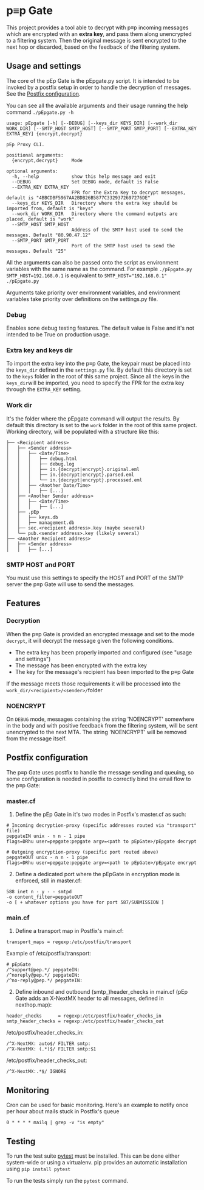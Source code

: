 # p≡p Gate
This project provides a tool able to decrypt with p≡p incoming messages which are encrypted with an **extra key**, and pass them along unencrypted to a filtering system. Then the original message is sent encrypted to the next hop or discarded, based on the feedback of the filtering system.

## Usage and settings
The core of the pEp Gate is the pEpgate.py script. It is intended to be invoked by a postfix setup in order to handle the decryption of messages. See the [Postfix configuration](https://git.pep.security/pep/pEpGate/#postfix-configuration).

You can see all the available arguments and their usage running the help command `./pEpgate.py -h`

```
usage: pEpgate [-h] [--DEBUG] [--keys_dir KEYS_DIR] [--work_dir WORK_DIR] [--SMTP_HOST SMTP_HOST] [--SMTP_PORT SMTP_PORT] [--EXTRA_KEY EXTRA_KEY] {encrypt,decrypt}

pEp Proxy CLI.

positional arguments:
  {encrypt,decrypt}     Mode

optional arguments:
  -h, --help            show this help message and exit
  --DEBUG               Set DEBUG mode, default is False
  --EXTRA_KEY EXTRA_KEY
                        FPR for the Extra Key to decrypt messages, default is "4BBCDBF5967AA2BDB26B5877C3329372697276DE"
  --keys_dir KEYS_DIR   Directory where the extra key should be imported from, default is "keys"
  --work_dir WORK_DIR   Directory where the command outputs are placed, default is "work"
  --SMTP_HOST SMTP_HOST
                        Address of the SMTP host used to send the messages. Default "80.90.47.12"
  --SMTP_PORT SMTP_PORT
                        Port of the SMTP host used to send the messages. Default "25"
```

All the arguments can also be passed onto the script as environment variables with the same name as the command. For example `./pEpgate.py SMTP_HOST=192.168.0.1` is equivalent to `SMTP_HOST="192.168.0.1" ./pEpgate.py`

Arguments take priority over environment variables, and environment variables take priority over definitions on the settings.py file.

### Debug
Enables sone debug testing features. The default value is False and it's not intended to be True on production usage.


### Extra key and keys dir
To import the extra key into the p≡p Gate, the keypair must be placed into the `keys_dir` defined in the `settings.py` file.
By default this directory is set to the `keys` folder in the root of this same project.
Since all the keys in the `keys_dir`will be imported, you need to specify the FPR for the extra key through the `EXTRA_KEY` setting.

### Work dir
It's the folder where the pEpgate command will output the results. By default this directory is set to the `work` folder in the root of this same project.
Working directory, will be populated with a structure like this:
```
├── <Recipient address>
│   ├── <Sender address>
│   │   ├── <Date/Time>
│   │   │   ├── debug.html
│   │   │   ├── debug.log
│   │   │   ├── in.{decrypt|encrypt}.original.eml
│   │   │   ├── in.{decrypt|encrypt}.parsed.eml
│   │   │   └── in.{decrypt|encrypt}.processed.eml
│   │   ├── <Another Date/Time>
│   │   │   ├── [...]
│   ├── <Another Sender address>
│   │   ├── <Date/Time>
│   │   │   ├── [...]
│   ├── .pEp
│   │   ├── keys.db
│   │   ├── management.db
│   ├── sec.<recipient address>.key (maybe several)
│   └── pub.<sender address>.key (likely several)
├── <Another Recipient address>
│   ├── <Sender address>
│   │   ├── [...]
```
### SMTP HOST and PORT
You must use this settings to specify the HOST and PORT of the SMTP server the p≡p Gate will use to send the messages.

## Features
### Decryption
When the p≡p Gate is provided an encrypted message and set to the mode `decrypt`, it will decrypt the message given the following conditions.
* The extra key has been properly imported and configured (see "usage and settings")
* The message has been encrypted with the extra key
* The key for the message's recipient has been imported to the p≡p Gate

If the message meets those requirements it will be processed into the `work_dir/<recipient>/<sender>/`folder

### NOENCRYPT
On `DEBUG` mode, messages containing the string 'NOENCRYPT' somewhere in the body and with positive feedback from the filtering system, will be sent unencrypted to the next MTA. The string 'NOENCRYPT' will be removed from the message itself.


## Postfix configuration
The p≡p Gate uses postfix to handle the message sending and queuing, so some configuration is needed in postfix to correctly bind the email flow to the p≡p Gate:

### master.cf
1. Define the pEp Gate in it's two modes in Postfix's master.cf as such:

```
# Incoming decryption-proxy (specific addresses routed via "transport" file)
pepgateIN unix - n n - 1 pipe
flags=DRhu user=pepgate:pepgate argv=<path to pEpGate>/pEpgate decrypt

# Outgoing encryption-proxy (specific port routed above)
pepgateOUT unix - n n - 1 pipe
flags=DRhu user=pepgate:pepgate argv=<path to pEpGate>/pEpgate encrypt
```


2. Define a dedicated port where the pEpGate in encryption mode is enforced, still in master.cf:

  ```
588 inet n - y - - smtpd
-o content_filter=pepgateOUT
-o [ + whatever options you have for port 587/SUBMISSION ]
  ````

### main.cf
1. Define a transport map in Postfix's main.cf:

```
transport_maps = regexp:/etc/postfix/transport
```

Example of /etc/postfix/transport:

  ```
# pEpGate
/^support@pep.*/ pepgateIN:
/^noreply@pep.*/ pepgateIN:
/^no-reply@pep.*/ pepgateIN:
  ```

2. Define inbound and outbound (smtp_)header_checks in main.cf (pEp Gate adds an X-NextMX header to all messages, defined in nexthop.map):

 ```
header_checks      = regexp:/etc/postfix/header_checks_in
smtp_header_checks = regexp:/etc/postfix/header_checks_out
```

/etc/postfix/header_checks_in:

```
/^X-NextMX: auto$/ FILTER smtp:
/^X-NextMX: (.*)$/ FILTER smtp:$1
```

/etc/postfix/header_checks_out:

```
/^X-NextMX:.*$/ IGNORE
```

  ## Monitoring

Cron can be used for basic monitoring. Here's an example to notify once per hour about mails stuck in Postfix's queue

```
0 * * * * mailq | grep -v "is empty"
```

## Testing
To run the test suite [pytest](https://docs.pytest.org/) must be installed. This can be done either system-wide or using a virtualenv. pip provides an automatic installation using `pip install pytest`

To run the tests simply run the `pytest` command.
